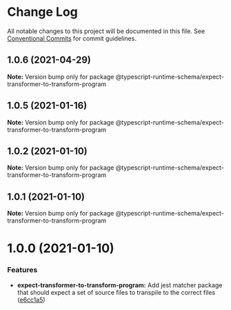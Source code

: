 # Change Log

All notable changes to this project will be documented in this file.
See [Conventional Commits](https://conventionalcommits.org) for commit guidelines.

## 1.0.6 (2021-04-29)

**Note:** Version bump only for package @typescript-runtime-schema/expect-transformer-to-transform-program





## 1.0.5 (2021-01-16)

**Note:** Version bump only for package @typescript-runtime-schema/expect-transformer-to-transform-program





## 1.0.2 (2021-01-10)

**Note:** Version bump only for package @typescript-runtime-schema/expect-transformer-to-transform-program





## 1.0.1 (2021-01-10)

**Note:** Version bump only for package @typescript-runtime-schema/expect-transformer-to-transform-program





# 1.0.0 (2021-01-10)


### Features

* **expect-transformer-to-transform-program:** Add jest matcher package that should expect a set of source files to transpile to the correct files ([e6cc1a5](https://github.com/simonlovesyou/typescript-schema/commit/e6cc1a5a1e6d08fad5290088bf2ed9e03606b46f))
